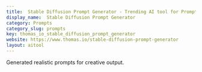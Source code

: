 ```yaml
---
title:  Stable Diffusion Prompt Generator - Trending AI tool for Prompts and best alternatives
display_name:  Stable Diffusion Prompt Generator
category: Prompts
category_slug: prompts
key: thomas_io_stable_diffusion_prompt_generator
website: https://www.thomas.io/stable-diffusion-prompt-generator
layout: aitool
---
```


Generated realistic prompts for creative output.
